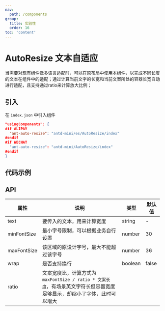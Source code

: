 ```yaml
---
nav:
  path: /components
group:
  title: 实验性
  order: 16
toc: 'content'
---
```


# AutoResize 文本自适应

当需要对现有组件做多语言适配时，可以在原布局中使用本组件，以完成不同长度的文本在组件中的适配；通过计算当前文字的长宽和当前文案所处的容器长宽自动进行适配，且支持通过ratio来计算放大比例；

## 引入

在 `index.json` 中引入组件

```json
"usingComponents": {
#if ALIPAY
  "ant-auto-resize": "antd-mini/es/AutoResize/index"
#endif
#if WECHAT
  "ant-auto-resize": "antd-mini/AutoResize/index"
#endif
}
```

## 代码示例

<code src="../../demo/pages/AutoResize/index"></code>

## API

| 属性        | 说明                                                                                                                    | 类型    | 默认值 |
| ----------- | ----------------------------------------------------------------------------------------------------------------------- | ------- | ------ |
| text        | 要传入的文本，用来计算宽度                                                                                              | string  | -      |
| minFontSize | 最小字号限制，可以根据业务自行设置                                                                                      | number  | 30     |
| maxFontSize | 该区域的原设计字号，最大不能超过该字号                                                                                  | number  | 36     |
| wrap        | 是否支持换行                                                                                                            | boolean | false  |
| ratio       | 文案宽度比，计算方式为 `maxFontSize / ratio * 文案长度`，有场景英文字符长但容器宽度足够显示，却缩小了字体，此时可以增大 |
